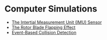 # Computer Simulations

- [The Intertial Measurement Unit (IMU) Sensor](./The_Intertial_Measurement_Unit_(IMU)_Sensor.md)
- [The Rotor Blade Flapping Effect](./The_Rotor_Blade_Flapping_Effect.md)
- [Event-Based Collision Detection](./Event-Based_Collision_Detection.md)
